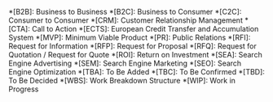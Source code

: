 *[B2B]:                     Business to Business
*[B2C]:                     Business to Consumer
*[C2C]:                     Consumer to Consumer
*[CRM]:                     Customer Relationship Management
*[CTA]:                     Call to Action
*[ECTS]:                    European Credit Transfer and Accumulation System
*[MVP]:                     Minimum Viable Product
*[PR]:                      Public Relations
*[RFI]:                     Request for Information
*[RFP]:                     Request for Proposal
*[RFQ]:                     Request for Quotation / Request for Quote
*[ROI]:                     Return on Investment
*[SEA]:                     Search Engine Advertising
*[SEM]:                     Search Engine Marketing
*[SEO]:                     Search Engine Optimization
*[TBA]:                     To Be Added
*[TBC]:                     To Be Confirmed
*[TBD]:                     To Be Decided
*[WBS]:                     Work Breakdown Structure
*[WIP]:                     Work in Progress
